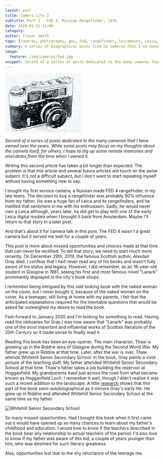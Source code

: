 ```yaml
---
layout: post
title: Camera Life 2
subtitle: Part 2 - FED 4, Russian Rangefinder, 1978
date: 2020-01-31 11:00
category:
author: Fraser Smith
tags: [cameras, photography, gas, fed, rangefinder, leicamount, Leica, biographical, Whitehill Senior Secondary School, Riddrie, Glasgow, Alasdair Gray, Lanark]
summary: A series of biographical posts tied to cameras that I've owned
image:
  feature: /img/cameras/fed.jpg
snippet: Second of a series of posts dedicated to the many cameras that I have owned over the years. While some posts may focus on my thoughts about the camera itself, for others, I hope to dig up some remote memories
---
```

<img src="/img/cameras/fed.jpg" alt="FED 4 Camera" style="width: 250px;" />

_Second of a series of posts dedicated to the many cameras that I have owned over the years. While some posts may focus on my thoughts about the camera itself, for others, I hope to dig up some remote memories and anecdotes from the time when I owned it._
<!--more-->

Writing this second article has taken a bit longer than expected. The problem is that this article and several future articles will touch on the same subject. It's not a difficult subject, but I don't want to start repeating myself without having something new to say.

I bought my first _serious_ camera, a Russian made FED 4 rangefinder, in my late teens. The decision to buy a rangefinder was probably 90% influence from my father. He was a huge fan of Leica and its rangefinders, and he instilled that sentiment in me with his enthusiasm. Sadly, he would never own a Leica although, years later, he did get to play with one of the early Leica digital models when I brought it back from Amsterdam. Maybe I'll return to that story in a later post.

And that's about it for camera talk in this post. The FED 4 wasn't a great camera but it served me well for a couple of years.

This post is more about missed opportunities and choices made at that time that can never be rectified. To tell that story, we need to start much more recently. On December 29th, 2019, the famous Scottish author, Alasdair Gray died. I confess that I had never read any of his books and wasn't fully aware of his status and legacy. However, I did remember, as an 18-year-old student in Glasgow in 1981, seeing his first and most famous novel "Lanark" prominently displayed in the city's book shops.

I remember being intrigued by this odd looking book with the naked woman on the cover, but I never bought it, because of the naked woman on the cover. As a teenager, still living at home with my parents, I felt that the anticipated explanations required for the inevitable questions that would be asked far outweighed my desire to read the book.

Fast-forward to January 2020 and I'm looking for something to read. Having read the obituaries for Gray I was now aware that "Lanark" was probably one of the most important and influential works of Scottish literature of the 20th Century so it made sense to finally read it.

Reading this book has been an eye-opener. The main character, Thaw is growing up in the Riddrie area of Glasgow during the Second World War. My father grew up in Riddrie at that time. Later, after the war is over, Thaw attends Whitehill Senior Secondary School. In the book, Gray paints a vivid picture of the teaching staff. My father attended Whitehill Senior Secondary School at that time. Thaw's father takes a job building the reservoir at Hogganfield. My grandparents lived just across the road from what became known as Hogganfield Loch. I remember it well, though I didn't realise it was such a recent addition to the landscape. A little [research](https://www.wikiwand.com/en/Alasdair_Gray) shows that this part of the book semi-autobiographical as it mirrors Gray's early life. He grew up in Riddrie and attended Whitehill Senior Secondary School at the same time as my father.

<img src="https://i.pinimg.com/originals/a7/c1/31/a7c1315001ba76f3241159f45760e6a4.jpg" style="width: 250px;" title="Whitehill Senior Secondary School" alt="Whitehill Senior Secondary School"/>

So many missed opportunities. Had I bought this book when it first came out it would have opened up so many chances to learn about my father's childhood and education. I would love to know if the teachers described in the book bear any relationship to actual teachers of the period. I'd also love to know if my father was aware of this kid, a couple of years younger than him, who was destined for such literary greatness.

Alas, opportunities lost due to the shy reluctance of the teenage me.